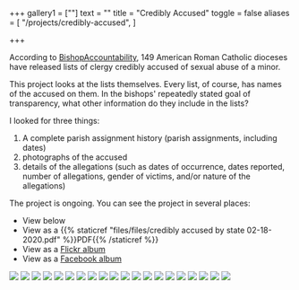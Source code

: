 +++
gallery1 = [""]
text = ""
title = "Credibly Accused"
toggle = false
aliases = [
    "/projects/credibly-accused",
]

+++

According to [BishopAccountability](bishopaccountability.org), 149 American Roman Catholic dioceses have released lists of clergy credibly accused of sexual abuse of a minor. 

This project looks at the lists themselves. Every list, of course, has names of the accused on them. In the bishops' repeatedly stated goal of transparency, what other information do they include in the lists? 

I looked for three things: 
1) A complete parish assignment history (parish assignments, including dates)
2) photographs of the accused
3) details of the allegations (such as dates of occurrence, dates reported, number of allegations, gender of victims, and/or nature of the allegations)

The project is ongoing. You can see the project in several places:
* View below
* View as a {{% staticref "files/files/credibly accused by state 02-18-2020.pdf" %}}PDF{{% /staticref %}}
* View as a [Flickr album](https://www.flickr.com/photos/186519630@N06/albums/72157712699057908)
* View as a [Facebook album](https://www.facebook.com/pg/SharonKabel2/photos/?tab=album&album_id=2409345026043319)

![](/uploads/credibly-accused/alabama.png)
![](/uploads/credibly-accused/arkansas.png)
![](/uploads/credibly-accused/delawaremaryland.png)
![](/uploads/credibly-accused/georgia.png)
![](/uploads/credibly-accused/hawaii.png)
![](/uploads/credibly-accused/idaho.png)
![](/uploads/credibly-accused/maine.png)
![](/uploads/credibly-accused/mississippi.png)
![](/uploads/credibly-accused/montana.png)
![](/uploads/credibly-accused/nevada.png)
![](/uploads/credibly-accused/newhampshire.png)
![](/uploads/credibly-accused/northcarolina.png)
![](/uploads/credibly-accused/northdakota.png)
![](/uploads/credibly-accused/rhodeisland.png)
![](/uploads/credibly-accused/southcarolina.png)
![](/uploads/credibly-accused/utah.png)
![](/uploads/credibly-accused/vermont.png)
![](/uploads/credibly-accused/washingtondc.png)
![](/uploads/credibly-accused/westvirginia.png)
![](/uploads/credibly-accused/wyoming.png)
